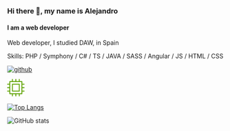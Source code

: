 ### Hi there 👋, my name is Alejandro
#### I am a web developer
Web developer, I studied DAW, in Spain

Skills: PHP / Symphony / C# / TS / JAVA / SASS / Angular / JS / HTML / CSS



[<img src='https://cdn.jsdelivr.net/npm/simple-icons@3.0.1/icons/github.svg' alt='github' height='40'>](https://github.com/alepasblas)  

<a href='https://docs.github.com/en/developers'><img src='https://raw.githubusercontent.com/acervenky/animated-github-badges/master/assets/devbadge.gif' width='40' height='40'></a> 

[![Top Langs](https://github-readme-stats.vercel.app/api/top-langs/?username=alepasblas)](https://github.com/anuraghazra/github-readme-stats)

![GitHub stats](https://github-readme-stats.vercel.app/api?username=alepasblas&show_icons=true)  

